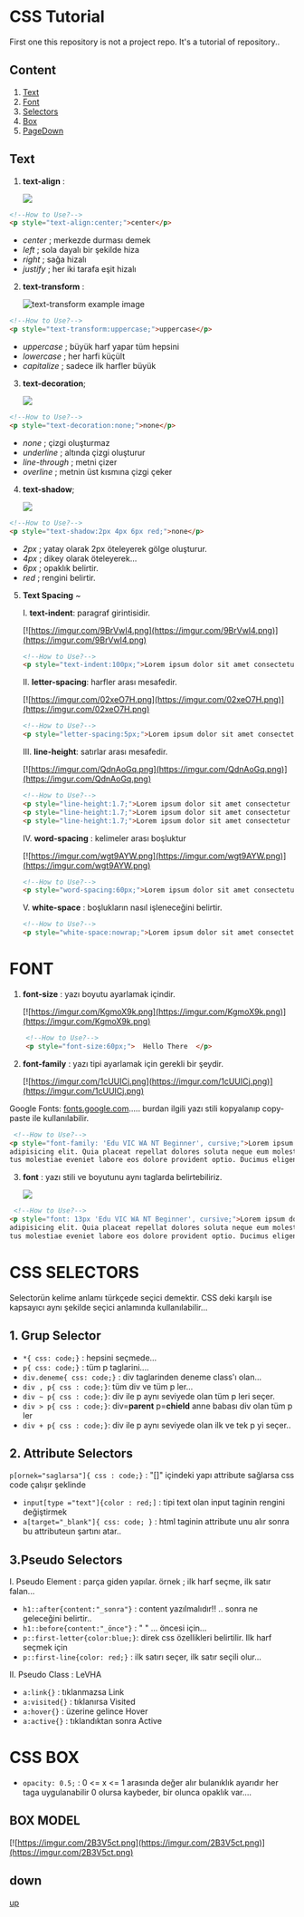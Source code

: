 # CSS Tutorial
First one this repository is not a project repo. It's a tutorial of repository.. 



## Content
1. [Text](#text)
2. [Font](#font)
3. [Selectors](#css-selectors)
4. [Box](#css-box)
5. [PageDown](#down)


## Text
1. **text-align** :
    

   ![](https://imgur.com/NFxHy56.png)
   
```html
<!--How to Use?-->
<p style="text-align:center;">center</p>
```
    
  - *center* ; merkezde durması demek
  - *left* ; sola dayalı bir şekilde hiza
  - *right* ; sağa hizalı
  - *justify* ; her iki tarafa eşit hizalı


2. **text-transform** : 


    ![text-transform example image](https://imgur.com/OCQD6xR.png)
```html
<!--How to Use?-->
<p style="text-transform:uppercase;">uppercase</p>
```

 - *uppercase* ; büyük harf yapar tüm hepsini
 - *lowercase* ; her harfi küçült
 - *capitalize* ; sadece ilk harfler büyük
   

3. **text-decoration**;


    ![](https://imgur.com/jWXXa1F.png) 



```html
<!--How to Use?-->
<p style="text-decoration:none;">none</p>
```
- *none* ; çizgi oluşturmaz 
- *underline* ; altında çizgi oluşturur
- *line-through* ; metni çizer 
- *overline* ; metnin üst kısmına çizgi çeker 


4. **text-shadow**;


    ![](https://imgur.com/7E4hduI.png) 



```html
<!--How to Use?-->
<p style="text-shadow:2px 4px 6px red;">none</p>
```
- *2px* ; yatay olarak 2px öteleyerek gölge oluşturur.
- *4px* ; dikey olarak öteleyerek...
- *6px* ; opaklık belirtir.
- *red* ; rengini belirtir. 


5. **Text Spacing** ~


    I. **text-indent**: paragraf girintisidir.
    
    
    [![https://imgur.com/9BrVwI4.png](https://imgur.com/9BrVwI4.png)](https://imgur.com/9BrVwI4.png)
    
    ```html
    <!--How to Use?-->
    <p style="text-indent:100px;">Lorem ipsum dolor sit amet consectetur adipisicing elit. Voluptatem, reiciendis.</p>
    ```
    

          
    II. **letter-spacing**: harfler arası mesafedir.


    [![https://imgur.com/02xeO7H.png](https://imgur.com/02xeO7H.png)](https://imgur.com/02xeO7H.png)
    
    ```html
    <!--How to Use?-->
    <p style="letter-spacing:5px;">Lorem ipsum dolor sit amet consectetur adipisicing elit. Voluptatem, reiciendis.</p>
    ```
    
    
    
    III. **line-height**: satırlar arası mesafedir.
    
    [![https://imgur.com/QdnAoGq.png](https://imgur.com/QdnAoGq.png)](https://imgur.com/QdnAoGq.png)
    ```html
    <!--How to Use?-->
    <p style="line-height:1.7;">Lorem ipsum dolor sit amet consectetur adipisicing elit. Voluptatem, reiciendis.</p>
    <p style="line-height:1.7;">Lorem ipsum dolor sit amet consectetur adipisicing elit. Voluptatem, reiciendis.</p>
    <p style="line-height:1.7;">Lorem ipsum dolor sit amet consectetur adipisicing elit. Voluptatem, reiciendis.</p>
    ```
    
    
    
    IV. **word-spacing** : kelimeler arası boşluktur
    
    
    [![https://imgur.com/wgt9AYW.png](https://imgur.com/wgt9AYW.png)](https://imgur.com/wgt9AYW.png)
    
    
    ```html
    <!--How to Use?-->
    <p style="word-spacing:60px;">Lorem ipsum dolor sit amet consectetur adipisicing elit. Voluptatem, reiciendis.</p>
    ```
   


    V. **white-space** : boşlukların nasıl işleneceğini belirtir.
    
    ```html
    <!--How to Use?-->
    <p style="white-space:nowrap;">Lorem ipsum dolor sit amet consectetur adipisicing elit. Voluptatem, reiciendis.</p>
    ```
   
    
# FONT


1. **font-size** : yazı boyutu ayarlamak içindir.


    [![https://imgur.com/KgmoX9k.png](https://imgur.com/KgmoX9k.png)](https://imgur.com/KgmoX9k.png)
    

```html
    <!--How to Use?-->
    <p style="font-size:60px;">  Hello There  </p>
```
    
2. **font-family** : yazı tipi ayarlamak için gerekli bir şeydir.


    [![https://imgur.com/1cUUICj.png](https://imgur.com/1cUUICj.png)](https://imgur.com/1cUUICj.png)


Google Fonts: [fonts.google.com](https://fonts.google.com/)..... burdan ilgili yazı stili kopyalanıp copy-paste ile kullanılabilir.


```html
 <!--How to Use?-->
<p style="font-family: 'Edu VIC WA NT Beginner', cursive;">Lorem ipsum dolor sit amet consectetur 
adipisicing elit. Quia placeat repellat dolores soluta neque eum molestias sint temporibus? Delec
tus molestiae eveniet labore eos dolore provident optio. Ducimus eligendi eos deserunt.</p>

```


3. **font** : yazı stili ve boyutunu aynı taglarda belirtebiliriz.


   <a href="https://imgur.com/gDteyF6.png"><img src="https://imgur.com/gDteyF6.png" /></a>


```html
 <!--How to Use?-->
<p style="font: 13px 'Edu VIC WA NT Beginner', cursive;">Lorem ipsum dolor sit amet consectetur 
adipisicing elit. Quia placeat repellat dolores soluta neque eum molestias sint temporibus? Delec
tus molestiae eveniet labore eos dolore provident optio. Ducimus eligendi eos deserunt.</p>

```




# CSS SELECTORS


Selectorün kelime anlamı türkçede seçici demektir. 
CSS deki karşılı ise kapsayıcı aynı şekilde seçici anlamında kullanılabilir...


## 1. Grup Selector

- `*{ css: code;}` : hepsini seçmede...
- `p{ css: code;}` : tüm p taglarini....
- `div.deneme{ css: code;}` : div taglarinden deneme class'ı olan...
- `div , p{ css : code;}`: tüm div ve tüm p ler...
- `div ~ p{ css : code;}`: div ile p aynı seviyede olan tüm p leri seçer.
- `div > p{ css : code;}`: div=**parent** p=**chield** anne babası div olan tüm p ler
- `div + p{ css : code;}`: div ile p aynı seviyede olan ilk ve tek p yi seçer..


## 2. Attribute Selectors 


`p[ornek="saglarsa"]{ css : code;}` : "[]" içindeki yapı attribute sağlarsa css code çalışır şeklinde
- `input[type ="text"]{color : red;]` : tipi text olan input taginin rengini değiştirmek
- `a[target="_blank"]{ css: code; }` : html taginin attribute unu alır sonra bu attributeun şartını atar..


## 3.Pseudo Selectors 
    

I. Pseudo Element : parça giden yapılar. örnek ; ilk harf seçme, ilk satır falan...


- `h1::after{content:"_sonra"}` : content yazılmalıdır!! .. sonra ne geleceğini belirtir..
- `h1::before{content:"_önce"}` : " " ... öncesi için...
- `p::first-letter{color:blue;}`: direk css özellikleri belirtilir. Ilk harf seçmek için
- `p::first-line{color: red;}`  : ilk satırı seçer, ilk satır seçili olur...


II. Pseudo Class : LeVHA 


- `a:link{}` : tıklanmazsa          Link
- `a:visited{}` : tıklanırsa        Visited
- `a:hover{}` : üzerine gelince     Hover
- `a:active{}` : tıklandıktan sonra Active


# CSS BOX


- `opacity: 0.5;` : 0 <= x <= 1  arasında değer alır bulanıklık ayarıdır her taga uygulanabilir
0 olursa kaybeder, bir olunca opaklık var....


## BOX MODEL


[![https://imgur.com/2B3V5ct.png](https://imgur.com/2B3V5ct.png)](https://imgur.com/2B3V5ct.png)

 ## down
 [up](#css-tutorial)
